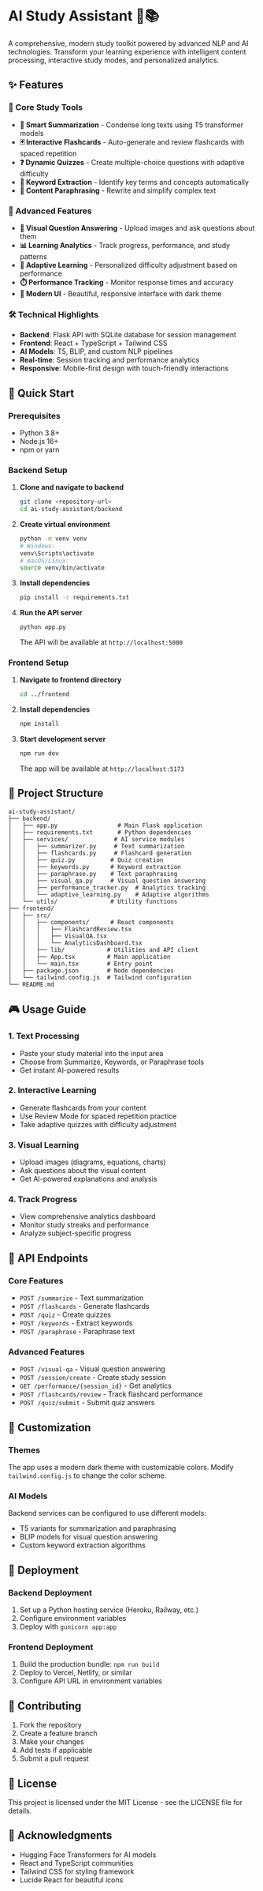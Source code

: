 # AI Study Assistant 🧠📚

A comprehensive, modern study toolkit powered by advanced NLP and AI technologies. Transform your learning experience with intelligent content processing, interactive study modes, and personalized analytics.

## ✨ Features

### 🎯 Core Study Tools
- **📝 Smart Summarization** - Condense long texts using T5 transformer models
- **🃏 Interactive Flashcards** - Auto-generate and review flashcards with spaced repetition
- **❓ Dynamic Quizzes** - Create multiple-choice questions with adaptive difficulty
- **🔑 Keyword Extraction** - Identify key terms and concepts automatically
- **🔄 Content Paraphrasing** - Rewrite and simplify complex text

### 🚀 Advanced Features
- **📸 Visual Question Answering** - Upload images and ask questions about them
- **📊 Learning Analytics** - Track progress, performance, and study patterns
- **🧠 Adaptive Learning** - Personalized difficulty adjustment based on performance
- **⏱️ Performance Tracking** - Monitor response times and accuracy
- **🎨 Modern UI** - Beautiful, responsive interface with dark theme

### 🛠️ Technical Highlights
- **Backend**: Flask API with SQLite database for session management
- **Frontend**: React + TypeScript + Tailwind CSS
- **AI Models**: T5, BLIP, and custom NLP pipelines
- **Real-time**: Session tracking and performance analytics
- **Responsive**: Mobile-first design with touch-friendly interactions

## 🚀 Quick Start

### Prerequisites
- Python 3.8+
- Node.js 16+
- npm or yarn

### Backend Setup

1. **Clone and navigate to backend**
   ```bash
   git clone <repository-url>
   cd ai-study-assistant/backend
   ```

2. **Create virtual environment**
   ```bash
   python -m venv venv
   # Windows:
   venv\Scripts\activate
   # macOS/Linux:
   source venv/bin/activate
   ```

3. **Install dependencies**
   ```bash
   pip install -r requirements.txt
   ```

4. **Run the API server**
   ```bash
   python app.py
   ```
   The API will be available at `http://localhost:5000`

### Frontend Setup

1. **Navigate to frontend directory**
   ```bash
   cd ../frontend
   ```

2. **Install dependencies**
   ```bash
   npm install
   ```

3. **Start development server**
   ```bash
   npm run dev
   ```
   The app will be available at `http://localhost:5173`

## 📁 Project Structure

```
ai-study-assistant/
├── backend/
│   ├── app.py                 # Main Flask application
│   ├── requirements.txt       # Python dependencies
│   ├── services/             # AI service modules
│   │   ├── summarizer.py     # Text summarization
│   │   ├── flashcards.py     # Flashcard generation
│   │   ├── quiz.py          # Quiz creation
│   │   ├── keywords.py      # Keyword extraction
│   │   ├── paraphrase.py    # Text paraphrasing
│   │   ├── visual_qa.py     # Visual question answering
│   │   ├── performance_tracker.py  # Analytics tracking
│   │   └── adaptive_learning.py    # Adaptive algorithms
│   └── utils/               # Utility functions
├── frontend/
│   ├── src/
│   │   ├── components/      # React components
│   │   │   ├── FlashcardReview.tsx
│   │   │   ├── VisualQA.tsx
│   │   │   └── AnalyticsDashboard.tsx
│   │   ├── lib/            # Utilities and API client
│   │   ├── App.tsx         # Main application
│   │   └── main.tsx        # Entry point
│   ├── package.json        # Node dependencies
│   └── tailwind.config.js  # Tailwind configuration
└── README.md
```

## 🎮 Usage Guide

### 1. Text Processing
- Paste your study material into the input area
- Choose from Summarize, Keywords, or Paraphrase tools
- Get instant AI-powered results

### 2. Interactive Learning
- Generate flashcards from your content
- Use Review Mode for spaced repetition practice
- Take adaptive quizzes with difficulty adjustment

### 3. Visual Learning
- Upload images (diagrams, equations, charts)
- Ask questions about the visual content
- Get AI-powered explanations and analysis

### 4. Track Progress
- View comprehensive analytics dashboard
- Monitor study streaks and performance
- Analyze subject-specific progress

## 🔧 API Endpoints

### Core Features
- `POST /summarize` - Text summarization
- `POST /flashcards` - Generate flashcards
- `POST /quiz` - Create quizzes
- `POST /keywords` - Extract keywords
- `POST /paraphrase` - Paraphrase text

### Advanced Features
- `POST /visual-qa` - Visual question answering
- `POST /session/create` - Create study session
- `GET /performance/{session_id}` - Get analytics
- `POST /flashcards/review` - Track flashcard performance
- `POST /quiz/submit` - Submit quiz answers

## 🎨 Customization

### Themes
The app uses a modern dark theme with customizable colors. Modify `tailwind.config.js` to change the color scheme.

### AI Models
Backend services can be configured to use different models:
- T5 variants for summarization and paraphrasing
- BLIP models for visual question answering
- Custom keyword extraction algorithms

## 🚀 Deployment

### Backend Deployment
1. Set up a Python hosting service (Heroku, Railway, etc.)
2. Configure environment variables
3. Deploy with `gunicorn app:app`

### Frontend Deployment
1. Build the production bundle: `npm run build`
2. Deploy to Vercel, Netlify, or similar
3. Configure API URL in environment variables

## 🤝 Contributing

1. Fork the repository
2. Create a feature branch
3. Make your changes
4. Add tests if applicable
5. Submit a pull request

## 📄 License

This project is licensed under the MIT License - see the LICENSE file for details.

## 🙏 Acknowledgments

- Hugging Face Transformers for AI models
- React and TypeScript communities
- Tailwind CSS for styling framework
- Lucide React for beautiful icons